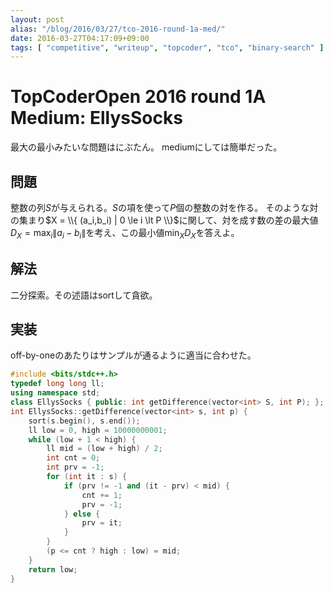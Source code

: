```yaml
---
layout: post
alias: "/blog/2016/03/27/tco-2016-round-1a-med/"
date: 2016-03-27T04:17:09+09:00
tags: [ "competitive", "writeup", "topcoder", "tco", "binary-search" ]
---
```


# TopCoderOpen 2016 round 1A Medium: EllysSocks

最大の最小みたいな問題はにぶたん。
mediumにしては簡単だった。

## 問題

整数の列$S$が与えられる。$S$の項を使って$P$個の整数の対を作る。
そのような対の集まり$X = \\{ (a_i,b_i) | 0 \le i \lt P \\}$に関して、対を成す数の差の最大値$D_X = \max_i \| a_i - b_i \|$を考え、この最小値$\min_X D_X$を答えよ。

## 解法

二分探索。その述語はsortして貪欲。

## 実装

off-by-oneのあたりはサンプルが通るように適当に合わせた。

``` c++
#include <bits/stdc++.h>
typedef long long ll;
using namespace std;
class EllysSocks { public: int getDifference(vector<int> S, int P); };
int EllysSocks::getDifference(vector<int> s, int p) {
    sort(s.begin(), s.end());
    ll low = 0, high = 10000000001;
    while (low + 1 < high) {
        ll mid = (low + high) / 2;
        int cnt = 0;
        int prv = -1;
        for (int it : s) {
            if (prv != -1 and (it - prv) < mid) {
                cnt += 1;
                prv = -1;
            } else {
                prv = it;
            }
        }
        (p <= cnt ? high : low) = mid;
    }
    return low;
}
```
